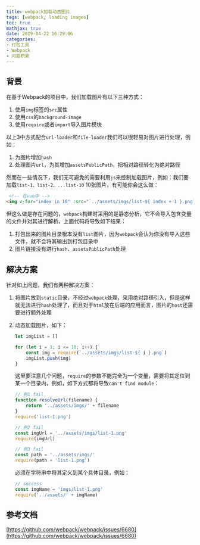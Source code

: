 ```yaml
---
title: webpack加载动态图片
tags: [webpack, loading images]
toc: true
mathjax: true
date: 2019-04-22 16:29:06
categories:
- 打包工具
- Webpack
- 问题积累
---
```


## 背景

在基于Webpack的项目中，我们加载图片有以下三种方式：

1. 使用`img`标签的`src`属性
2. 使用`css`的`background-image`
3. 使用`require`或者`import`导入图片模块

以上3中方式配合`url-loader`和`file-loader`我们可以很轻易对图片进行处理，例如：

1. 为图片增加`hash`
2. 处理图片`url`，为其增加`assetsPublicPath`，把相对路径转化为绝对路径

然而在一些情况下，我们无可避免的需要利用`js`来控制加载图片，例如：我们要加载`list-1、list-2、...list-10` 10张图片，有可能你会这么做：

```html
 <!-- 在vue中 -->
<img v-for="index in 10" :src="`../assets/imgs/list-${ index + 1 }.png`" :key="index"/>
```

但这么做是存在问题的，`webpack`构建时采用的是静态分析，它不会导入包含变量的文件并对其进行解析，上面代码将导致如下结果：

1. 打包出来的图片目录根本没有`list`图片，因为`webpack`会认为你没有导入这些文件，就不会将其输出到打包目录中
2. 图片链接没有进行`hash`、`assetsPublicPath`处理

## 解决方案

针对如上问题，我们有两种解决方案：

1. 将图片放到`static`目录，不经过`webpack`处理，采用绝对路径引入，但是这样就无法进行`hash`处理了，而且对于`html`放在后端的应用而言，图片的`host`还需要进行额外处理
2. 动态加载图片，如下：

    ```javascript
    let imgList = []

    for (let i = 1; i <= 10; i++) {
        const img = require(`../assets/imgs/list-${ i }.png`)
        imgList.push(img)
    }
    ```

    这里要注意几个问题，`require`的参数不能完全为一个变量，需要将其定位到某一个目录内，例如，如下方式都将导致`can't find module`：

   ```javascript
   // 例1 fail
   function resolveUrl(filename) {
       return '../assets/imgs/' + filename
   }
   require('list-1.png')

   // 例2 fail
   const imgUrl = '../assets/imgs/list-1.png'
   require(imgUrl)

   // 例3 fail
   const path = '../assets/imgs/'
   require(path + 'list-1.png')
   ```

   必须在字符串中将其定义到某个具体目录，例如：

   ```javascript
   // success
   const imgName = 'imgs/list-1.png'
   require('../assets/' + imgName)
   ```

## 参考文档

[https://github.com/webpack/webpack/issues/6680](https://github.com/webpack/webpack/issues/6680)
